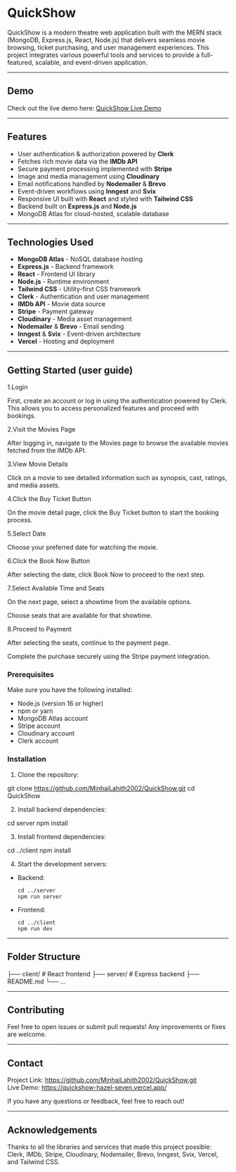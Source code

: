 # QuickShow

QuickShow is a modern theatre web application built with the MERN stack (MongoDB, Express.js, React, Node.js) that delivers seamless movie browsing, ticket purchasing, and user management experiences. This project integrates various powerful tools and services to provide a full-featured, scalable, and event-driven application.

---

## Demo

Check out the live demo here: [QuickShow Live Demo](https://quickshow-hazel-seven.vercel.app/)

---

## Features

- User authentication & authorization powered by **Clerk**
- Fetches rich movie data via the **IMDb API**
- Secure payment processing implemented with **Stripe**
- Image and media management using **Cloudinary**
- Email notifications handled by **Nodemailer** & **Brevo**
- Event-driven workflows using **Inngest** and **Svix**
- Responsive UI built with **React** and styled with **Tailwind CSS**
- Backend built on **Express.js** and **Node.js**
- MongoDB Atlas for cloud-hosted, scalable database

---

## Technologies Used

- **MongoDB Atlas** - NoSQL database hosting
- **Express.js** - Backend framework
- **React** - Frontend UI library
- **Node.js** - Runtime environment
- **Tailwind CSS** - Utility-first CSS framework
- **Clerk** - Authentication and user management
- **IMDb API** - Movie data source
- **Stripe** - Payment gateway
- **Cloudinary** - Media asset management
- **Nodemailer** & **Brevo** - Email sending
- **Inngest** & **Svix** - Event-driven architecture
- **Vercel** - Hosting and deployment

---

## Getting Started (user guide)
1.Login

First, create an account or log in using the authentication powered by Clerk. This allows you to access personalized features and proceed with bookings.

2.Visit the Movies Page

After logging in, navigate to the Movies page to browse the available movies fetched from the IMDb API.

3.View Movie Details

Click on a movie to see detailed information such as synopsis, cast, ratings, and media assets.

4.Click the Buy Ticket Button

On the movie detail page, click the Buy Ticket button to start the booking process.

5.Select Date

Choose your preferred date for watching the movie.

6.Click the Book Now Button

After selecting the date, click Book Now to proceed to the next step.

7.Select Available Time and Seats

On the next page, select a showtime from the available options.

Choose seats that are available for that showtime.

8.Proceed to Payment

After selecting the seats, continue to the payment page.

Complete the purchase securely using the Stripe payment integration.

### Prerequisites

Make sure you have the following installed:

- Node.js (version 16 or higher)
- npm or yarn
- MongoDB Atlas account
- Stripe account
- Cloudinary account
- Clerk account

### Installation

1. Clone the repository:

git clone https://github.com/MinhajLahith2002/QuickShow.git
cd QuickShow


2. Install backend dependencies:

cd server
npm install


3. Install frontend dependencies:

cd ../client
npm install


4. Start the development servers:

- Backend:
  ```
  cd ../server
  npm run server
  ```

- Frontend:
  ```
  cd ../client
  npm run dev
  ```

---

## Folder Structure

├── client/ # React frontend
├── server/ # Express backend
├── README.md
└── ...


---

## Contributing

Feel free to open issues or submit pull requests! Any improvements or fixes are welcome.

---


## Contact

Project Link: https://github.com/MinhajLahith2002/QuickShow.git  
Live Demo: https://quickshow-hazel-seven.vercel.app/  

If you have any questions or feedback, feel free to reach out!

---

## Acknowledgements

Thanks to all the libraries and services that made this project possible: Clerk, IMDb, Stripe, Cloudinary, Nodemailer, Brevo, Inngest, Svix, Vercel, and Tailwind CSS.

